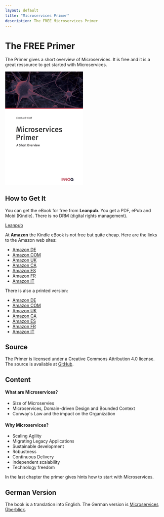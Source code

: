 ```yaml
---
layout: default
title: "Microservices Primer"
description: The FREE Microservices Primer
---
```


# The FREE Primer

      
The Primer gives a short overview of Microservices. It is free and it
is a great ressource to get started with Microservices.
      

<img src="images/primer.jpg" width="50%" /> 
      
## How to Get It

You can get the eBook for free from **Leanpub**. You get a PDF, ePub
and Mobi (Kindle). There is no DRM (digital rights management).
      
[Leanpub](https://leanpub.com/microservices-primer)

At **Amazon** the Kindle eBook is not free but quite cheap. Here are
the links to the Amazon web sites:

      
* [Amazon DE](http://amzn.to/1ntnuh0)
* [Amazon COM](http://amzn.to/1OrVtz9)
* [Amazon UK](http://amzn.to/1SYt4Uy)
* [Amazon CA](http://amzn.to/2HMMfzP)
* [Amazon ES](http://amzn.to/2Ckug4r)
* [Amazon FR](http://amzn.to/1ntnOfP)
* [Amazon IT](http://amzn.to/1SYufU2)
      

There is also a printed version:

      
* [Amazon DE](http://amzn.to/2HLKGCp)
* [Amazon COM](http://amzn.to/2HOhV7S)
* [Amazon UK](http://amzn.to/2CJ1aaH)
* [Amazon CA](http://amzn.to/2CJcG5N)
* [Amazon ES](http://amzn.to/2EU4Gkf)
* [Amazon FR](http://amzn.to/2HOtnRc)
* [Amazon IT](http://amzn.to/2HOtE6G)
      
## Source

The Primer is licensed under a Creative Commons Attribution 4.0
license. The source is available at
[GitHub](https://github.com/ewolff/microservices-primer).

## Content

#### What are Microservices?

      
* Size of Microservies
* Microservices, Domain-driven Design and Bounded Context
* Conway's Law and the impact on the Organization
      
	  
#### Why Microservices?
	  
      
* Scaling Agility
* Migrating Legacy Applications
* Sustainable development
* Robustness
* Continuous Delivery
* Independent scalability
* Technology freedom
      
    
In the last chapter the primer gives hints how to start with
Microservices.

## German Version

The book is a translation into English. The German version is
[Microservices Überblick](https://microservices-buch.de/ueberblick.html).
